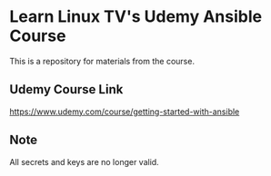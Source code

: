 # Learn Linux TV's Udemy Ansible Course

This is a repository for materials from the course.

## Udemy Course Link

<https://www.udemy.com/course/getting-started-with-ansible>

## Note

All secrets and keys are no longer valid.
